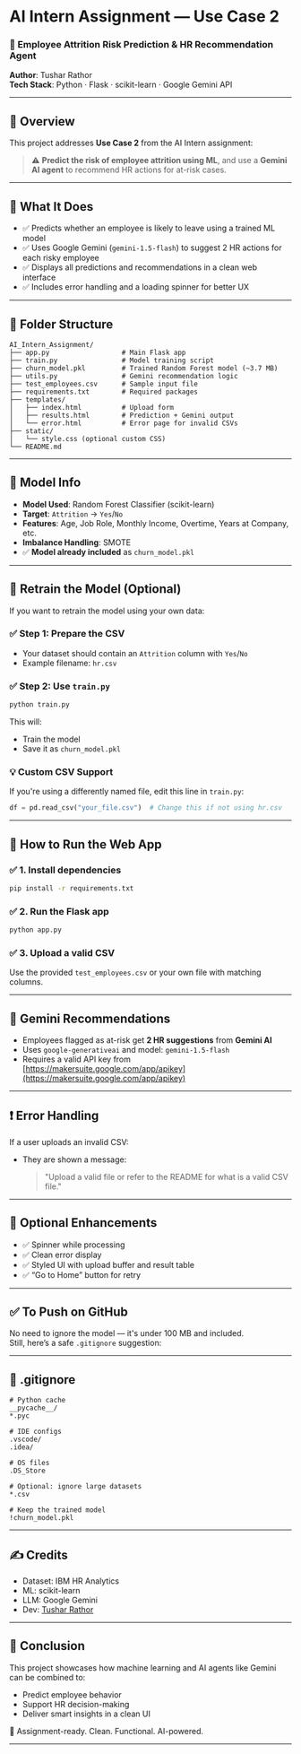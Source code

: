 
# AI Intern Assignment — Use Case 2  
### 👤 Employee Attrition Risk Prediction & HR Recommendation Agent  
**Author**: Tushar Rathor  
**Tech Stack**: Python · Flask · scikit-learn · Google Gemini API

---

## 📌 Overview

This project addresses **Use Case 2** from the AI Intern assignment:  
> ⚠️ **Predict the risk of employee attrition using ML**, and use a **Gemini AI agent** to recommend HR actions for at-risk cases.

---

## 🎯 What It Does

- ✅ Predicts whether an employee is likely to leave using a trained ML model
- ✅ Uses Google Gemini (`gemini-1.5-flash`) to suggest 2 HR actions for each risky employee
- ✅ Displays all predictions and recommendations in a clean web interface
- ✅ Includes error handling and a loading spinner for better UX

---

## 📁 Folder Structure

```
AI_Intern_Assignment/
├── app.py                  # Main Flask app
├── train.py                # Model training script
├── churn_model.pkl         # Trained Random Forest model (~3.7 MB)
├── utils.py                # Gemini recommendation logic
├── test_employees.csv      # Sample input file
├── requirements.txt        # Required packages
├── templates/
│   ├── index.html          # Upload form
│   ├── results.html        # Prediction + Gemini output
│   └── error.html          # Error page for invalid CSVs
├── static/
│   └── style.css (optional custom CSS)
└── README.md
```

---

## 🧠 Model Info

- **Model Used**: Random Forest Classifier (scikit-learn)
- **Target**: `Attrition` → `Yes`/`No`
- **Features**: Age, Job Role, Monthly Income, Overtime, Years at Company, etc.
- **Imbalance Handling**: SMOTE
- ✅ **Model already included** as `churn_model.pkl`

---

## 🔁 Retrain the Model (Optional)

If you want to retrain the model using your own data:

### ✅ Step 1: Prepare the CSV

- Your dataset should contain an `Attrition` column with `Yes`/`No`
- Example filename: `hr.csv`

### ✅ Step 2: Use `train.py`

```bash
python train.py
```

This will:
- Train the model
- Save it as `churn_model.pkl`

### 💡 Custom CSV Support

If you're using a differently named file, edit this line in `train.py`:

```python
df = pd.read_csv("your_file.csv")  # Change this if not using hr.csv
```

---

## 🧪 How to Run the Web App

### ✅ 1. Install dependencies

```bash
pip install -r requirements.txt
```

### ✅ 2. Run the Flask app

```bash
python app.py
```

### ✅ 3. Upload a valid CSV

Use the provided `test_employees.csv` or your own file with matching columns.

---

## 🤖 Gemini Recommendations

- Employees flagged as at-risk get **2 HR suggestions** from **Gemini AI**
- Uses `google-generativeai` and model: `gemini-1.5-flash`
- Requires a valid API key from [https://makersuite.google.com/app/apikey](https://makersuite.google.com/app/apikey)

---

## ❗ Error Handling

If a user uploads an invalid CSV:
- They are shown a message:  
  > "Upload a valid file or refer to the README for what is a valid CSV file."

---

## 🎥 Optional Enhancements

- ✅ Spinner while processing
- ✅ Clean error display
- ✅ Styled UI with upload buffer and result table
- ✅ “Go to Home” button for retry

---

## ✅ To Push on GitHub

No need to ignore the model — it's under 100 MB and included.  
Still, here’s a safe `.gitignore` suggestion:

---

## 📄 .gitignore

```gitignore
# Python cache
__pycache__/
*.pyc

# IDE configs
.vscode/
.idea/

# OS files
.DS_Store

# Optional: ignore large datasets
*.csv

# Keep the trained model
!churn_model.pkl
```

---

## ✍️ Credits

- Dataset: IBM HR Analytics  
- ML: scikit-learn  
- LLM: Google Gemini  
- Dev: [Tushar Rathor](https://github.com/Tushar-6969)

---

## 🏁 Conclusion

This project showcases how machine learning and AI agents like Gemini can be combined to:
- Predict employee behavior
- Support HR decision-making
- Deliver smart insights in a clean UI

🎯 Assignment-ready. Clean. Functional. AI-powered.

---
